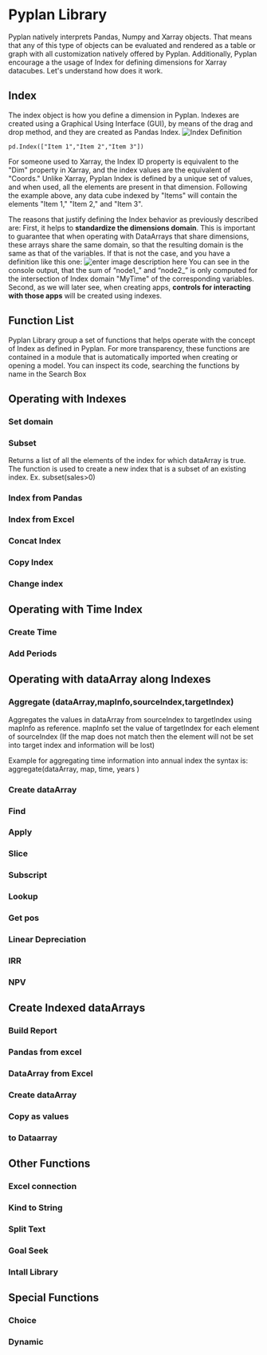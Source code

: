 
# Pyplan Library
Pyplan natively interprets Pandas, Numpy and Xarray objects. That means that any of this type of objects can be evaluated and rendered as a table or graph with all customization natively offered by Pyplan.
Additionally, Pyplan encourage a the usage of Index for defining dimensions for Xarray datacubes. Let's understand how does it work.

## **Index**
The index object is how you define a dimension in Pyplan. Indexes are created using a Graphical Using Interface (GUI), by means of the drag and drop method, and they are created as Pandas Index.
![Index Definition](http://img.pyplan.org/Pyplan_library_index.png)

    pd.Index(["Item 1","Item 2","Item 3"])


For someone used to Xarray, the Index ID property is equivalent to the "Dim" property in Xarray, and the index values are the equivalent of "Coords." Unlike Xarray, Pyplan Index is defined by a unique set of values, and when used, all the elements are present in that dimension. Following the example above, any data cube indexed by "Items" will contain the elements "Item 1," "Item 2," and "Item 3".

The reasons that justify defining the Index behavior as previously described are: First, it helps to  **standardize the dimensions domain**. This is important to guarantee that when operating with DataArrays that share dimensions, these arrays share the same domain, so that the resulting domain is the same as that of the variables. If that is not the case, and you have a definition like this one:
![enter image description here](http://img.pyplan.org/Quick_start_node_domain.png)
You can see in the console output, that the sum of “node1_” and “node2_” is only computed for the intersection of Index domain "MyTime" of the corresponding variables.
Second, as we will later see, when creating apps,  **controls for interacting with those apps** will be created using indexes.

## Function List
Pyplan Library group a set of functions that helps operate with the concept of Index as defined in Pyplan.
For more transparency, these functions are contained in a module that is automatically imported when creating or opening a model. You can inspect its code, searching the functions by name in the Search Box

## Operating with Indexes
### Set domain
### Subset
Returns a list of all the elements of the index for which dataArray is true. The function is used to create a new index that is a subset of an existing index.
        Ex. subset(sales>0)
### Index from Pandas
### Index from Excel
### Concat Index
### Copy Index
### Change index

## Operating with Time Index
### Create Time
### Add Periods

## Operating with dataArray along Indexes

### Aggregate (dataArray,mapInfo,sourceIndex,targetIndex)
Aggregates the values in dataArray from sourceIndex to targetIndex using mapInfo as reference.
mapInfo set the value of targetIndex for each element of sourceIndex (If the map does not match then the element will not be set into target index and information will be lost)

Example for aggregating time information into annual index the syntax is:
aggregate(dataArray, map, time, years )

### Create dataArray
### Find
### Apply
### Slice
### Subscript
### Lookup
### Get pos
### Linear Depreciation
### IRR
### NPV

## Create Indexed dataArrays
### Build Report
### Pandas from excel
### DataArray from Excel
### Create dataArray
### Copy as values
### to Dataarray

## Other Functions
### Excel connection
### Kind to String
### Split Text
### Goal Seek
### Intall Library

## Special Functions
### Choice
### Dynamic



<!--stackedit_data:
eyJoaXN0b3J5IjpbMTMyNzkwNjkwOCwxNDU1MDg5MDkwLDE4OD
c4MDE0OTgsLTQ2NzA0MDkxMCwtMTk1Nzk0NzMzNywtMTIxOTA4
Mjk0MywtMTEzODIzNzI3NywxNTA0MDgxMTI5LC0xMTE3NTY3MD
E3LC0xODQzNDk4MTc2XX0=
-->